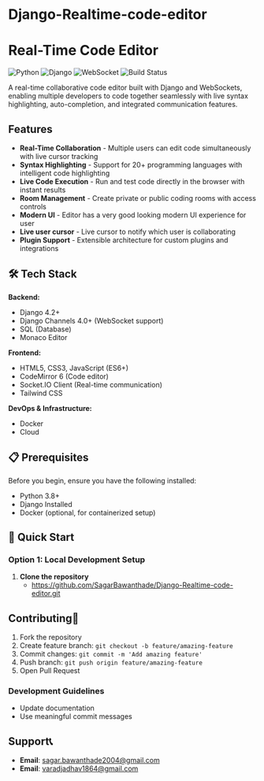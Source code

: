 # Django-Realtime-code-editor


# Real-Time Code Editor

![Python](https://img.shields.io/badge/python-v3.8+-blue.svg)
![Django](https://img.shields.io/badge/Django-v4.2+-green.svg)
![WebSocket](https://img.shields.io/badge/WebSocket-Enabled-orange.svg)
![Build Status](https://img.shields.io/badge/build-passing-brightgreen.svg)

A real-time collaborative code editor built with Django and WebSockets, enabling multiple developers to code together seamlessly with live syntax highlighting, auto-completion, and integrated communication features.

## Features

- **Real-Time Collaboration** - Multiple users can edit code simultaneously with live cursor tracking
- **Syntax Highlighting** - Support for 20+ programming languages with intelligent code highlighting
- **Live Code Execution** - Run and test code directly in the browser with instant results
- **Room Management** - Create private or public coding rooms with access controls
- **Modern UI** - Editor has a very good looking modern UI experience for user
- **Live user cursor** - Live cursor to notify which user is collaborating
- **Plugin Support** - Extensible architecture for custom plugins and integrations

## 🛠 Tech Stack

**Backend:**
- Django 4.2+
- Django Channels 4.0+ (WebSocket support)
- SQL (Database)
- Monaco Editor

**Frontend:**
- HTML5, CSS3, JavaScript (ES6+)
- CodeMirror 6 (Code editor)
- Socket.IO Client (Real-time communication)
- Tailwind CSS

**DevOps & Infrastructure:**
- Docker
- Cloud

## 📋 Prerequisites

Before you begin, ensure you have the following installed:

- Python 3.8+
- Django Installed
- Docker (optional, for containerized setup)

## 🚀 Quick Start

### Option 1: Local Development Setup

1. **Clone the repository**
   - https://github.com/SagarBawanthade/Django-Realtime-code-editor.git


## Contributing🤝 

1. Fork the repository
2. Create feature branch: `git checkout -b feature/amazing-feature`
3. Commit changes: `git commit -m 'Add amazing feature'`
4. Push branch: `git push origin feature/amazing-feature`
5. Open Pull Request

### Development Guidelines

- Update documentation
- Use meaningful commit messages

## Support📞 

- **Email**: sagar.bawanthade2004@gmail.com
- **Email**: varadjadhav1864@gmail.com


